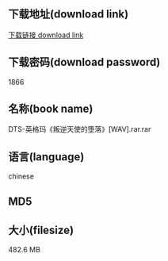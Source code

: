 ## 下载地址(download link)
[下载链接 download link](https://voluble-croquembouche-d321dc.netlify.app/?s=DTS-%E8%8B%B1%E6%A0%BC%E7%8E%9B%E3%80%8A%E5%8F%9B%E9%80%86%E5%A4%A9%E4%BD%BF%E7%9A%84%E5%A0%95%E8%90%BD%E3%80%8B%5BWAV%5D.rar)

## 下载密码(download password)
1866

## 名称(book name)
DTS-英格玛《叛逆天使的堕落》[WAV].rar.rar

## 语言(language)
chinese

## MD5


## 大小(filesize)
482.6 MB
